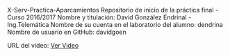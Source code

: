 X-Serv-Practica-Aparcamientos
Repositorio de inicio de la práctica final - Curso 2016/2017
Nombre y titulación: David González Endrinal - Ing.Telemática
Nombre de su cuenta en el laboratorio del alumno: dendrina
Nombre de usuario en GitHub: davidgoen

URL del video:
<a href="https://www.youtube.com/watch?v=xCo2xMEJ-_c&feature=youtu.be">Ver Video</a>
